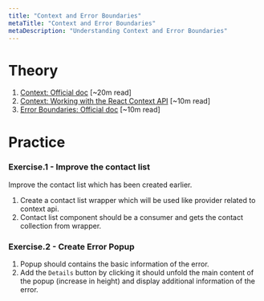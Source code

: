 ```yaml
---
title: "Context and Error Boundaries"
metaTitle: "Context and Error Boundaries"
metaDescription: "Understanding Context and Error Boundaries"
---
```


# Theory
1. [Context: Official doc](https://reactjs.org/docs/context.html) [~20m read]
1. [Context: Working with the React Context API](https://www.toptal.com/react/react-context-api) [~10m read]
1. [Error Boundaries: Official doc](https://reactjs.org/docs/error-boundaries.html) [~10m read]


# Practice

### Exercise.1 - Improve the contact list
Improve the contact list which has been created earlier.
1. Create a contact list wrapper which will be used like provider related to context api.
1. Contact list component should be a consumer and gets the contact collection from  wrapper.

### Exercise.2 - Create Error Popup
1. Popup should contains the basic information of the error.
1. Add the `Details` button by clicking it should unfold the main content of the popup
 (increase in height) and display additional information of the error.
